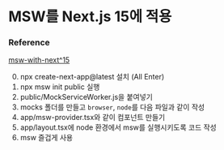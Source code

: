 # MSW를 Next.js 15에 적용

### Reference
[msw-with-next^15](https://github.com/mswjs/examples/tree/with-next/examples/with-next)

0. npx create-next-app@latest 설치 (All Enter)
1. npx msw init public 실행
2. public/MockServiceWorker.js을 붙여넣기
3. mocks 폴더를 만들고 `browser`, `node`를 다음 파일과 같이 작성
4. app/msw-provider.tsx와 같이 컴포넌트 만들기
5. app/layout.tsx에 node 환경에서 msw를 실행시키도록 코드 작성
6. msw 즐겁게 사용 